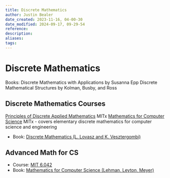 ```yaml
---
title: Discrete Mathematics
author: Justin Bealer
date_created: 2023-11-16, 04-00-30
date_modified: 2024-09-17, 09-29-54
reference: 
description: 
aliases: 
tags: 
---
```

# Discrete Mathematics

Books:
Discrete Mathematics with Applications by Susanna Epp
Discrete Mathematical Structures by Kolman, Busby, and Ross

## Discrete Mathematics Courses

[Principles of Discrete Applied Mathematics](https://ocw.mit.edu/courses/mathematics/18-310-principles-of-discrete-applied-mathematics-fall-2013/) MITx
[Mathematics for Computer Science](https://ocw.mit.edu/courses/electrical-engineering-and-computer-science/6-042j-mathematics-for-computer-science-spring-2015/) MITx - covers elementary discrete mathematics for computer science and engineering

- Book: [Discrete Mathematics (L. Lovasz and K. Vesztergombi)](http://www.cs.elte.hu/~lovasz/dmbook.ps)

## Advanced Math for CS

- Course: [MIT 6.042](https://ocw.mit.edu/courses/electrical-engineering-and-computer-science/6-042j-mathematics-for-computer-science-fall-2010/video-lectures/)
- Book: [Mathematics for Computer Science (Lehman, Leyton, Meyer)](https://courses.csail.mit.edu/6.042/spring17/mcs.pdf)

